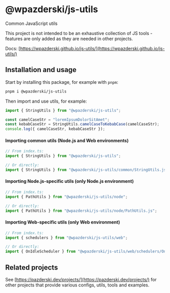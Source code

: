 # @wpazderski/js-utils

Common JavaScript utils

This project is not intended to be an exhaustive collection of JS tools - features are only added as they are needed in other projects.

Docs: [https://wpazderski.github.io/js-utils/](https://wpazderski.github.io/js-utils/)

## Installation and usage

Start by installing this package, for example with `pnpm`:

```sh
pnpm i @wpazderski/js-utils
```

Then import and use utils, for example:

```ts
import { StringUtils } from "@wpazderski/js-utils";

const camelCaseStr = "loremIpsumDolorSitAmet";
const kebabCaseStr = StringUtils.camelCaseToKebabCase(camelCaseStr);
console.log({ camelCaseStr, kebabCaseStr });
```

#### Importing common utils (Node.js and Web environments)

```ts
// From index.ts:
import { StringUtils } from "@wpazderski/js-utils";

// Or directly:
import { StringUtils } from "@wpazderski/js-utils/common/StringUtils.js";
```

#### Importing Node.js-specific utils (only Node.js environment)

```ts
// From index.ts:
import { PathUtils } from "@wpazderski/js-utils/node";

// Or directly:
import { PathUtils } from "@wpazderski/js-utils/node/PathUtils.js";
```

#### Importing Web-specific utils (only Web environment)

```ts
// From index.ts:
import { schedulers } from "@wpazderski/js-utils/web";

// Or directly:
import { OnIdleScheduler } from "@wpazderski/js-utils/web/schedulers/OnIdleScheduler.js";
```

## Related projects

See [https://pazderski.dev/projects/](https://pazderski.dev/projects/) for other projects that provide various configs, utils, tools and examples.
